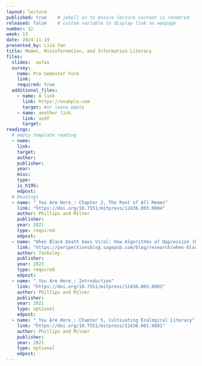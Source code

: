 ```yaml
---
layout: lecture
published: true    # jekyll on to ensure lecture content is rendered
released: false    # custom variable to display link on webpage
number: 12
week: 13
date: 2024-11-19
presented_by: Lisa Yan
title: Memes, Misinformation, and Information Literacy
files:
  slides:  asfas
  survey:
    name: Pre-Semester Form
    link: 
    required: true
  additional_files:
    - name: A link
      link: https://example.com
      target: #or leave empty
    - name: another link
      link: asdf
      target:
readings:
  # empty template reading 
  - name: 
    link:
    target:
    author:
    publisher: 
    year: 
    misc: 
    type: 
    is_h195: 
    edpost:
  # Readings 
  - name: "_You Are Here_: Chapter 2, The Root of All Memes"
    link: "https://doi.org/10.7551/mitpress/12436.003.0004"
    author: Phillips and Milner
    publisher: 
    year: 2021
    type: required
    edpost:
  - name: "When Black Death Goes Viral: How Algorithms of Oppression (Re)Produce Racism and Racial Trauma"
    link: "https://perspectivesblog.sagepub.com/blog/research/when-black-death-goes-viral-how-algorithms-of-oppression-reproduce-racism-and-racial-trauma"
    author: Tanksley
    publisher: 
    year: 2023
    type: required
    edpost:
  - name: "_You Are Here_: Introduction"
    link: "https://doi.org/10.7551/mitpress/12436.003.0002"
    author: Phillips and Milner
    publisher: 
    year: 2021
    type: optional
    edpost:
  - name: "_You Are Here_: Chapter 5, Cultivating Ecological Literacy"
    link: "https://doi.org/10.7551/mitpress/12436.001.0001"
    author: Phillips and Milner
    publisher: 
    year: 2021
    type: optional
    edpost:
---
```


<!-- information here -->